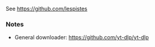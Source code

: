 See https://github.com/lespistes


### Notes

* General downloader: https://github.com/yt-dlp/yt-dlp
